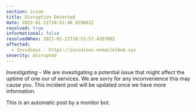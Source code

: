 ```yaml
---
section: issue
title: Disruption Detected
date: 2022-01-21T10:52:48.929881Z
resolved: true
informational: false
resolvedWhen: 2022-01-21T10:53:57.430788Z
affected:
  - Invidious - https://invidious.esmailelbob.xyz
severity: disrupted
---
```

*Investigating* - We are investigating a potential issue that might affect the uptime of one our of services. We are sorry for any inconvenience this may cause you. This incident post will be updated once we have more information.

This is an automatic post by a monitor bot.
        